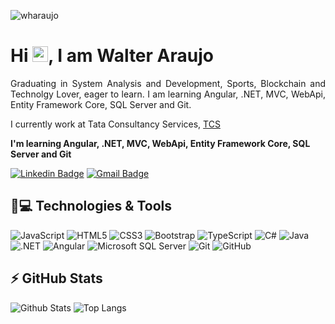 <!--
**wharaujo/wharaujo** is a ✨ _special_ ✨ repository because its `README.md` (this file) appears on your GitHub profile.

Here are some ideas to get you started:

- 🔭 I’m currently working on ...
- 🌱 I’m currently learning ...
- 👯 I’m looking to collaborate on ...
- 🤔 I’m looking for help with ...
- 💬 Ask me about ...
- 📫 How to reach me: ...
- 😄 Pronouns: ...
- ⚡ Fun fact: ...
-->

<p align="left"><img src="https://komarev.com/ghpvc/?username=wharaujo" alt="wharaujo" /></p>


<h1 align = "justify"> Hi <img src="https://media.giphy.com/media/hvRJCLFzcasrR4ia7z/giphy.gif" width="25px">, I am Walter Araujo</h1>
<p align = "justify">
Graduating in System Analysis and Development, Sports, Blockchain and Technolgy Lover, eager to learn. I am learning Angular, .NET, MVC, WebApi, Entity Framework Core, SQL Server and Git.</p>

I currently work at Tata Consultancy Services, [TCS](https://www.tcs.com)

**I'm learning Angular, .NET, MVC, WebApi, Entity Framework Core, SQL Server and Git**


[![Linkedin Badge](https://img.shields.io/badge/-wharaujo-blue?style=flat-square&logo=Linkedin&logoColor=white&link=https://www.linkedin.com/in/wharaujo/)](https://www.linkedin.com/in/wharaujo/)
[![Gmail Badge](https://img.shields.io/badge/-henrialqui@gmail.com-c14438?style=flat-square&logo=Gmail&logoColor=white&link=mailto:henrialqui@gmail.com)](mailto:henrialqui@gmail.com)

## 🚀💻 Technologies & Tools

![JavaScript](https://img.shields.io/badge/-JavaScript-black?style=flat-square&logo=javascript)
![HTML5](https://img.shields.io/badge/-HTML5-E34F26?style=flat-square&logo=html5&logoColor=white)
![CSS3](https://img.shields.io/badge/-CSS3-1572B6?style=flat-square&logo=css3)
![Bootstrap](https://img.shields.io/badge/-Bootstrap-563D7C?style=flat-square&logo=bootstrap)
![TypeScript](https://img.shields.io/badge/-TypeScript-007ACC?style=flat-square&logo=typescript)
![C#](https://img.shields.io/badge/C%23-239120?style=for-the-badge&logo=c-sharp&logoColor=white)
![Java](https://img.shields.io/badge/Java-ED8B00?style=for-the-badge&logo=java&logoColor=white)
![.NET](https://img.shields.io/badge/.NET-5C2D91?style=for-the-badge&logo=.net&logoColor=white)
![Angular](https://img.shields.io/badge/Angular-DD0031?style=for-the-badge&logo=angular&logoColor=white)
![Microsoft SQL Server](https://img.shields.io/badge/Microsoft%20SQL%20Sever-CC2927?style=for-the-badge&logo=microsoft%20sql%20server&logoColor=white)
![Git](https://img.shields.io/badge/-Git-black?style=flat-square&logo=git)
![GitHub](https://img.shields.io/badge/-GitHub-181717?style=flat-square&logo=github)



## ⚡ GitHub Stats

![Github Stats](https://github-readme-stats.vercel.app/api?username=wharaujo&show_icons=true&count_private=true&show_icons=true&include_all_commits=true)
![Top Langs](https://github-readme-stats.vercel.app/api/top-langs/?username=wharaujo&hide=TeX&layout=compact)



